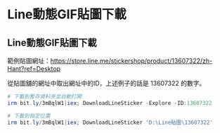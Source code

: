 Line動態GIF貼圖下載
===

## Line動態GIF貼圖下載
範例貼圖網址：https://store.line.me/stickershop/product/13607322/zh-Hant?ref=Desktop  

從貼圖舖的網址中取出網址中的ID，上述例子的話是 13607322 的數字。  

```ps1
# 下載到暫存資料夾並自動打開
irm bit.ly/3mBqlW1|iex; DownloadLineSticker -Explore -ID:13607322

# 下載到指定位置
irm bit.ly/3mBqlW1|iex; DownloadLineSticker 'D:\Line貼圖\13607322'

```
